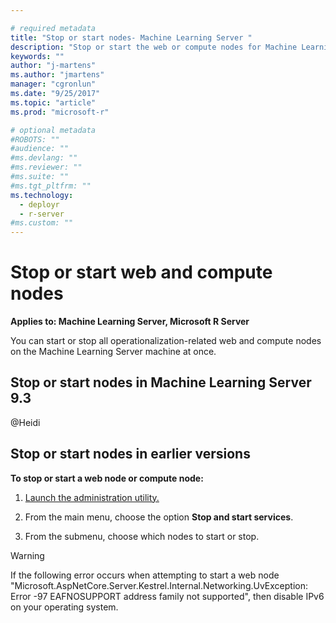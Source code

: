 ```yaml
---

# required metadata
title: "Stop or start nodes- Machine Learning Server "
description: "Stop or start the web or compute nodes for Machine Learning Server operationalization"
keywords: ""
author: "j-martens"
ms.author: "jmartens"
manager: "cgronlun"
ms.date: "9/25/2017"
ms.topic: "article"
ms.prod: "microsoft-r"

# optional metadata
#ROBOTS: ""
#audience: ""
#ms.devlang: ""
#ms.reviewer: ""
#ms.suite: ""
#ms.tgt_pltfrm: ""
ms.technology: 
  - deployr
  - r-server
#ms.custom: ""
---
```


# Stop or start web and compute nodes

**Applies to:  Machine Learning Server, Microsoft R Server**

You can start or stop all operationalization-related web and compute nodes on the Machine Learning Server machine at once.

<a name="93"></a>

## Stop or start nodes in Machine Learning Server 9.3

@Heidi

## Stop or start nodes in earlier versions

**To stop or start a web node or compute node:**

1. [Launch the administration utility.](configure-admin-cli-launch.md)

1. From the main menu, choose the option **Stop and start services**.

1. From the submenu, choose which nodes to start or stop.

>[!Warning]
>If the following error occurs when attempting to start a web node "Microsoft.AspNetCore.Server.Kestrel.Internal.Networking.UvException: Error -97 EAFNOSUPPORT address family not supported", then disable IPv6 on your operating system.